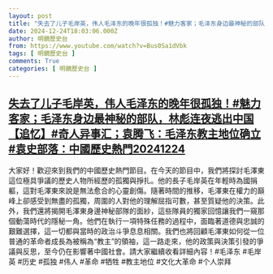 ```yaml
---
layout: post
title: "失去了儿子毛岸英，伟人毛泽东的晚年很孤独！#魅力客家；毛泽东身边最神秘的部队，林彪连夜逃出中国【追忆】#奇人异事汇；袁腾飞：毛泽东教主地位确立#袁史部落：中國歷史熱門20241224"
date: 2024-12-24T18:03:06.000Z
author: 明鏡歷史台
from: https://www.youtube.com/watch?v=Bus0Sa1dVbk
tags: [ 明鏡歷史台 ]
comments: True
categories: [ 明鏡歷史台 ]
---
```

<!--1735063386000-->
[失去了儿子毛岸英，伟人毛泽东的晚年很孤独！#魅力客家；毛泽东身边最神秘的部队，林彪连夜逃出中国【追忆】#奇人异事汇；袁腾飞：毛泽东教主地位确立#袁史部落：中國歷史熱門20241224](https://www.youtube.com/watch?v=Bus0Sa1dVbk)
------

<div>
大家好！歡迎來到我們的中國歷史熱門節目。在今天的節目中，我們將探討毛澤東這位極具爭議的歷史人物所經歷的孤獨與掙扎。他的長子毛岸英在年輕時為國捐軀，這對毛澤東來說是無法愈合的心靈創傷。隨著時間的推移，毛澤東在權力的巔峰上卻感受到無盡的孤獨，周圍的人對他的理解屈指可數，甚至質疑他的決策。此外，我們還將揭開毛澤東身邊神秘部隊的面紗，這些隊員的獨家回憶讓我們一窺那個動蕩時代的隱秘一角。他們在執行一項特殊任務的過程中，面臨著道德與忠誠的艱難選擇，這一切都與當時的政治斗爭息息相關。我們也將回顧毛澤東如何從一位普通的革命者成長為被稱為“教主”的領袖，這一路走來，他的政策與決策引發的爭議與反思，至今仍在影響著中國社會。請大家繼續收看詳細內容！#毛泽东 #毛岸英 #历史 #孤独 #伟人 #革命 #牺牲 #教主地位 #文化大革命 #个人崇拜
</div>
